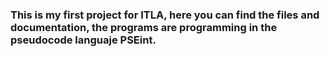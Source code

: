 ### This is my first project for ITLA, here you can find the files and documentation, the programs are programming in the pseudocode languaje **PSEint**.
